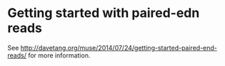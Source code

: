 Getting started with paired-edn reads
==========

See <http://davetang.org/muse/2014/07/24/getting-started-paired-end-reads/> for more information.

